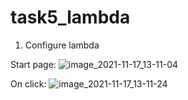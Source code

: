 # task5_lambda
1. Configure lambda

Start page:
![image_2021-11-17_13-11-04](https://user-images.githubusercontent.com/92303470/142190076-fb8d2b8c-9fd1-4ea8-b0ec-10877a14128f.png)

On click:
![image_2021-11-17_13-11-24](https://user-images.githubusercontent.com/92303470/142190185-f4aa2c45-6ec0-4336-9432-1e3998ee89bf.png)

